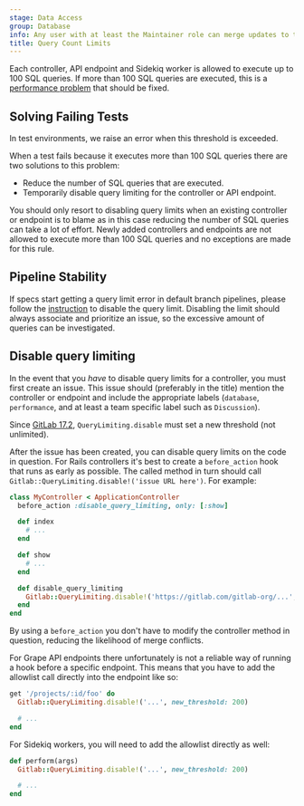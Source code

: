 ```yaml
---
stage: Data Access
group: Database
info: Any user with at least the Maintainer role can merge updates to this content. For details, see https://docs.gitlab.com/ee/development/development_processes.html#development-guidelines-review.
title: Query Count Limits
---
```


Each controller, API endpoint and Sidekiq worker is allowed to execute up to
100 SQL queries.
If more than 100 SQL queries are executed, this is a
[performance problem](../performance.md) that should be fixed.

## Solving Failing Tests

In test environments, we raise an error when this threshold is exceeded.

When a test fails because it executes more than 100 SQL queries there are two
solutions to this problem:

- Reduce the number of SQL queries that are executed.
- Temporarily disable query limiting for the controller or API endpoint.

You should only resort to disabling query limits when an existing controller or endpoint
is to blame as in this case reducing the number of SQL queries can take a lot of
effort. Newly added controllers and endpoints are not allowed to execute more
than 100 SQL queries and no exceptions are made for this rule.

## Pipeline Stability

If specs start getting a query limit error in default branch pipelines, please follow the [instruction](#disable-query-limiting) to disable the query limit.
Disabling the limit should always associate and prioritize an issue, so the excessive amount of queries can be investigated.

## Disable query limiting

In the event that you _have_ to disable query limits for a controller, you must first
create an issue. This issue should (preferably in the title) mention the
controller or endpoint and include the appropriate labels (`database`,
`performance`, and at least a team specific label such as `Discussion`).

Since [GitLab 17.2](https://gitlab.com/gitlab-org/gitlab/-/merge_requests/157016),
`QueryLimiting.disable` must set a new threshold (not unlimited).

After the issue has been created, you can disable query limits on the code in question. For
Rails controllers it's best to create a `before_action` hook that runs as early
as possible. The called method in turn should call
`Gitlab::QueryLimiting.disable!('issue URL here')`. For example:

```ruby
class MyController < ApplicationController
  before_action :disable_query_limiting, only: [:show]

  def index
    # ...
  end

  def show
    # ...
  end

  def disable_query_limiting
    Gitlab::QueryLimiting.disable!('https://gitlab.com/gitlab-org/...', new_threshold: 200)
  end
end
```

By using a `before_action` you don't have to modify the controller method in
question, reducing the likelihood of merge conflicts.

For Grape API endpoints there unfortunately is not a reliable way of running a
hook before a specific endpoint. This means that you have to add the allowlist
call directly into the endpoint like so:

```ruby
get '/projects/:id/foo' do
  Gitlab::QueryLimiting.disable!('...', new_threshold: 200)

  # ...
end
```

For Sidekiq workers, you will need to add the allowlist directly as well:

```ruby
def perform(args)
  Gitlab::QueryLimiting.disable!('...', new_threshold: 200)

  # ...
end
```
